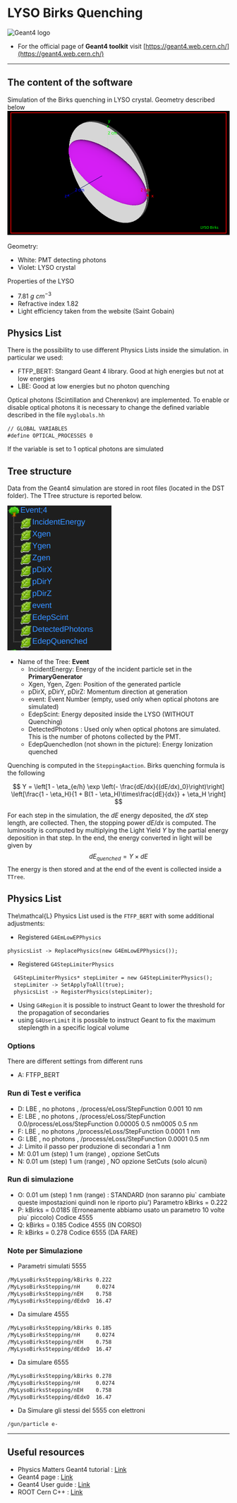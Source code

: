 # LYSO Birks Quenching


![Geant4 logo](https://geant4.web.cern.ch/sites/default/files/g4logo-web.png)


- For the official page of **Geant4 toolkit** visit [https://geant4.web.cern.ch/](https://geant4.web.cern.ch/)

------------------------------------

## The content of the software

Simulation of the Birks quenching in LYSO crystal.
Geometry described below
![LYSO Geometry](./docs/assets/images/LYSO_0000.png)

Geometry:
- White: PMT detecting photons
- Violet: LYSO crystal

Properties of the LYSO
- 7.81 $g \ cm^{-3}$
- Refractive index 1.82
- Light efficiency taken from the website (Saint Gobain)


## Physics List
There is the possibility to use different Physics Lists inside the simulation. in particular we used:
- FTFP_BERT: Stangard Geant 4 library. Good at high energies but not at low energies
- LBE: Good at low energies but no photon quenching 

Optical photons (Scintillation and Cherenkov) are implemented. To enable or disable optical photons it is necessary to change the defined variable described in the file `myglobals.hh`

```
// GLOBAL VARIABLES
#define OPTICAL_PROCESSES 0
```
If the variable is set to 1 optical photons are simulated

## Tree structure

Data from the Geant4 simulation are stored in root files (located in the DST folder).
The TTree structure is reported below.

![Tree structure](./docs/assets/images/TreeStructure2.png)
- Name of the Tree: **Event**
  - IncidentEnergy: Energy of the incident particle set in the **PrimaryGenerator**
  - Xgen, Ygen, Zgen: Position of the generated particle
  - pDirX, pDirY, pDirZ: Momentum direction at generation
  - event: Event Number (empty, used only when optical photons are simulated)
  - EdepScint: Energy deposited inside the LYSO (WITHOUT Quenching)
  - DetectedPhotons : Used only when optical photons are simulated. This is the number of photons collected by the PMT.
  - EdepQuenchedIon (not shown in the picture): Energy Ionization quenched


Quenching is computed in the `SteppingAaction`. Birks quenching formula is the following

$$
Y = \left[1 - \eta_{e/h} \exp \left(- \frac{dE/dx}{(dE/dx)_0}\right)\right] \left[\frac{1 - \eta_H}{1 + B(1 - \eta_H)\times\frac{dE}{dx}} + \eta_H \right]
$$

For each step in the simulation, the $dE$ energy deposited, the $dX$ step length, are collected. Then, the stopping power $dE/dx$ is computed. The luminosity is computed by multiplying the Light Yield $Y$ by the partial energy deposition in that step.
In the end, the energy converted in light will be given by
$$
dE_{quenched} = Y \times dE
$$
The energy is then stored and at the end of the event is collected inside a `TTree`.

## Physics List
The\mathcal{L} Physics List used is the `FTFP_BERT` with some additional adjustments:
- Registered `G4EmLowEPPhysics`
```
physicsList -> ReplacePhysics(new G4EmLowEPPhysics());
```
- Registered `G4StepLimiterPhysics`
```
  G4StepLimiterPhysics* stepLimiter = new G4StepLimiterPhysics();
  stepLimiter -> SetApplyToAll(true);
  physicsList -> RegisterPhysics(stepLimiter);
```

- Using `G4Region` it is possible to instruct Geant to lower the threshold for the propagation of secondaries
- using `G4UserLimit` it is possible to instruct Geant to fix the maximum steplength in a specific logical volume







### Options
There are different settings from different runs
- A: FTFP_BERT 


### Run di Test e verifica
- D: LBE , no photons , /process/eLoss/StepFunction 0.001 10 nm
- E: LBE , no photons , /process/eLoss/StepFunction 0.0/process/eLoss/StepFunction 0.00005 0.5 nm0005 0.5 nm
- F: LBE , no photons ,/process/eLoss/StepFunction 0.0001 1 nm
- G: LBE , no photons , /process/eLoss/StepFunction 0.0001 0.5 nm
- J: Limito il passo per produzione di secondari a 1 nm
- M: 0.01 um (step) 1 um (range) , opzione SetCuts
- N: 0.01 um (step) 1 um (range) , NO opzione SetCuts (solo alcuni)


### Run di simulazione 
- O: 0.01 um (step) 1 nm (range) : STANDARD (non saranno piu` cambiate queste impostazioni quindi non le riporto piu') Parametro kBirks = 0.222
- P: kBirks = 0.0185 (Erroneamente abbiamo usato un parametro 10 volte piu` piccolo) Codice 4555
- Q: kBirks = 0.185 Codice 4555 (IN CORSO)
- R: kBirks = 0.278 Codice 6555 (DA FARE)





### Note per Simulazione
- Parametri simulati 5555
```
/MyLysoBirksStepping/kBirks 0.222
/MyLysoBirksStepping/nH     0.0274
/MyLysoBirksStepping/nEH    0.758
/MyLysoBirksStepping/dEdxO  16.47
```
- Da simulare 4555
```
/MyLysoBirksStepping/kBirks 0.185
/MyLysoBirksStepping/nH     0.0274
/MyLysoBirksStepping/nEH    0.758
/MyLysoBirksStepping/dEdxO  16.47
```
- Da simulare 6555
```
/MyLysoBirksStepping/kBirks 0.278
/MyLysoBirksStepping/nH     0.0274
/MyLysoBirksStepping/nEH    0.758
/MyLysoBirksStepping/dEdxO  16.47
```

- Da Simulare gli stessi del 5555 con elettroni 
```
/gun/particle e-
```






--------------------------------------------

## Useful resources 
- Physics Matters Geant4 tutorial : [Link](https://www.youtube.com/playlist?list=PLLybgCU6QCGWgzNYOV0SKen9vqg4KXeVL)
- Geant4 page : [Link](https://geant4.web.cern.ch/)
- Geant4 User guide : [Link](https://geant4.web.cern.ch/support/user_documentation)
- ROOT Cern C++ : [Link](https://root.cern/)
